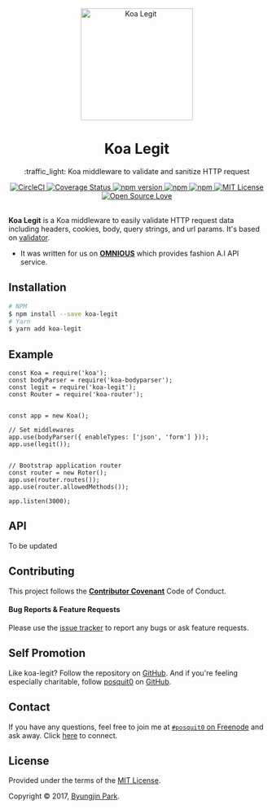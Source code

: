 <div align="center">
  <a href="https://github.com/posquit0/koa-legit" title="Koa Legit">
    <img alt="Koa Legit" src="http://www.hey.fr/fun/emoji/twitter/en/icon/twitter/706-emoji_twitter_horizontal_traffic_light.png" width="220px" />
  </a>
  <br />
  <h1>Koa Legit</h1>
</div>

<p align="center">
  :traffic_light: Koa middleware to validate and sanitize HTTP request
</p>

<div align="center">
  <a href="https://circleci.com/gh/posquit0/koa-legit">
    <img alt="CircleCI" src="https://circleci.com/gh/posquit0/koa-legit.svg?style=shield" />
  </a>
  <a href="https://coveralls.io/github/posquit0/koa-legit">
    <img src="https://coveralls.io/repos/github/posquit0/koa-legit/badge.svg" alt='Coverage Status' />
  </a>
  <a href="https://badge.fury.io/js/koa-legit">
    <img alt="npm version" src="https://badge.fury.io/js/koa-legit.svg" />
  </a>
  <a href="https://www.npmjs.com/package/koa-legit">
    <img alt="npm" src="https://img.shields.io/npm/dt/koa-legit.svg" />
  </a>
  <a href="https://david-dm.org/posquit0/koa-legit">
    <img alt="npm" src="https://img.shields.io/david/posquit0/koa-legit.svg?style=flat-square" />
  </a>
  <a href="https://opensource.org/licenses/mit-license.php">
    <img alt="MIT License" src="https://badges.frapsoft.com/os/mit/mit.svg?v=103" />
  </a>
  <a href="https://github.com/ellerbrock/open-source-badge/">
    <img alt="Open Source Love" src="https://badges.frapsoft.com/os/v1/open-source.svg?v=103" />
  </a>
</div>

<br />

**Koa Legit** is a Koa middleware to easily validate HTTP request data including headers, cookies, body, query strings, and url params. It's based on [validator](https://github.com/chriso/validator.js).

- It was written for us on [**OMNIOUS**](http://www.omnious.com) which provides fashion A.I API service.


## Installation

```bash
# NPM
$ npm install --save koa-legit
# Yarn
$ yarn add koa-legit
```


## Example

```node
const Koa = require('koa');
const bodyParser = require('koa-bodyparser');
const legit = require('koa-legit');
const Router = require('koa-router');


const app = new Koa();

// Set middlewares
app.use(bodyParser({ enableTypes: ['json', 'form'] }));
app.use(legit());


// Bootstrap application router
const router = new Roter();
app.use(router.routes());
app.use(router.allowedMethods());

app.listen(3000);
```


## API

To be updated


## Contributing

This project follows the [**Contributor Covenant**](http://contributor-covenant.org/version/1/4/) Code of Conduct.

#### Bug Reports & Feature Requests

Please use the [issue tracker](https://github.com/posquit0/koa-legit/issues) to report any bugs or ask feature requests.


## Self Promotion

Like koa-legit? Follow the repository on [GitHub](https://github.com/posquit0/koa-legit). And if you're feeling especially charitable, follow [posquit0](https://posquit0.com) on [GitHub](https://github.com/posquit0).


## Contact

If you have any questions, feel free to join me at [`#posquit0` on Freenode](irc://irc.freenode.net/posquit0) and ask away. Click [here](https://kiwiirc.com/client/irc.freenode.net/posquit0) to connect.


## License

Provided under the terms of the [MIT License](https://github.com/posquit0/koa-legit/blob/master/LICENSE).

Copyright © 2017, [Byungjin Park](http://www.posquit0.com).
